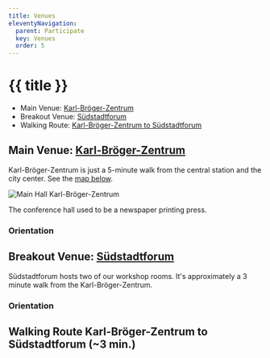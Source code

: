 ```yaml
---
title: Venues
eleventyNavigation:
  parent: Participate
  key: Venues
  order: 5
---
```

# {{ title }}

* Main Venue: [Karl-Bröger-Zentrum](#main-venue-karl-br%C3%B6ger-zentrum)
* Breakout Venue: [Südstadtforum](#breakout-venue-s%C3%BCdstadtforum)
* Walking Route: [Karl-Bröger-Zentrum to Südstadtforum](#walking-route-karl-br%C3%B6ger-zentrum-to-s%C3%BCdstadtforum-3-min)

## Main Venue: [Karl-Bröger-Zentrum](https://www.karl-broeger-zentrum.de/)

Karl-Bröger-Zentrum is just a 5-minute walk from the central station and the city center. See the [map below](#orientation).

<img class="block-image"
    src="{{rootPath}}/img/KBZ-combined-small.jpeg"
    alt="Main Hall Karl-Bröger-Zentrum" />

The conference hall used to be a newspaper printing press.

### Orientation

<div class="open_street_map"
    data-geo="geo:49.443714,11.078875?z=17"
    data-title="Karl-Bröger-Zentrum"
    data-more="Karl-Bröger-Straße 9\n90459 Nürnberg"
    data-href="https://www.karl-broeger-zentrum.de"
></div>

## Breakout Venue: [Südstadtforum](https://www.suedstadtforum.de/)

Südstadtforum hosts two of our workshop rooms. It's approximately
a 3 minute walk from the Karl-Bröger-Zentrum.

### Orientation

<div class="open_street_map"
    data-geo="geo:49.442293,11.077496?z=17"
    data-title="Südstadtforum"
    data-more="Siebenkeesstraße 4\n90459 Nürnberg"
    data-href="https://www.suedstadtforum.de/"
></div>

## Walking Route Karl-Bröger-Zentrum to Südstadtforum (~3 min.)

<div class="open_street_map open_street_map-with_routing"
    data-geo-gpx="{{rootPath}}/js/geo-route-kbz-sf.gpx"
></div>
